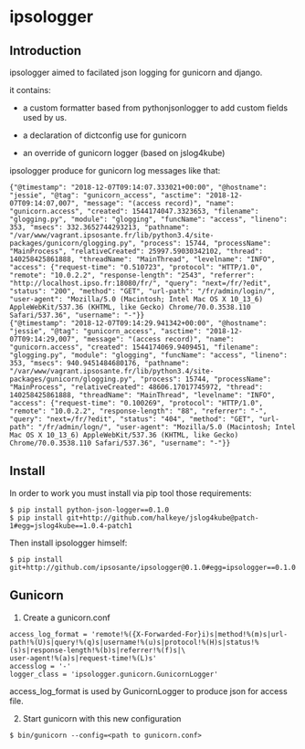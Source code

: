 # ipsologger

## Introduction

ipsologger aimed to facilated json logging for gunicorn and django.

it contains: 
 
  * a custom formatter based from pythonjsonlogger to add custom fields used by us.
  
  * a declaration of dictconfig use for gunicorn
  
  * an override of gunicorn logger (based on jslog4kube)

ipsologger produce for gunicorn log messages like that:

 ```
 {"@timestamp": "2018-12-07T09:14:07.333021+00:00", "@hostname": "jessie", "@tag": "gunicorn_access", "asctime": "2018-12-07T09:14:07,007", "message": "(access record)", "name": "gunicorn.access", "created": 1544174047.3323653, "filename": "glogging.py", "module": "glogging", "funcName": "access", "lineno": 353, "msecs": 332.3652744293213, "pathname": "/var/www/vagrant.ipsosante.fr/lib/python3.4/site-packages/gunicorn/glogging.py", "process": 15744, "processName": "MainProcess", "relativeCreated": 25997.59030342102, "thread": 140258425861888, "threadName": "MainThread", "levelname": "INFO", "access": {"request-time": "0.510723", "protocol": "HTTP/1.0", "remote": "10.0.2.2", "response-length": "2543", "referrer": "http://localhost.ipso.fr:18080/fr/", "query": "next=/fr/?edit", "status": "200", "method": "GET", "url-path": "/fr/admin/login/", "user-agent": "Mozilla/5.0 (Macintosh; Intel Mac OS X 10_13_6) AppleWebKit/537.36 (KHTML, like Gecko) Chrome/70.0.3538.110 Safari/537.36", "username": "-"}}
{"@timestamp": "2018-12-07T09:14:29.941342+00:00", "@hostname": "jessie", "@tag": "gunicorn_access", "asctime": "2018-12-07T09:14:29,007", "message": "(access record)", "name": "gunicorn.access", "created": 1544174069.9409451, "filename": "glogging.py", "module": "glogging", "funcName": "access", "lineno": 353, "msecs": 940.9451484680176, "pathname": "/var/www/vagrant.ipsosante.fr/lib/python3.4/site-packages/gunicorn/glogging.py", "process": 15744, "processName": "MainProcess", "relativeCreated": 48606.17017745972, "thread": 140258425861888, "threadName": "MainThread", "levelname": "INFO", "access": {"request-time": "0.100269", "protocol": "HTTP/1.0", "remote": "10.0.2.2", "response-length": "88", "referrer": "-", "query": "next=/fr/?edit", "status": "404", "method": "GET", "url-path": "/fr/admin/logn/", "user-agent": "Mozilla/5.0 (Macintosh; Intel Mac OS X 10_13_6) AppleWebKit/537.36 (KHTML, like Gecko) Chrome/70.0.3538.110 Safari/537.36", "username": "-"}}
```

## Install

In order to work you must install via pip tool those requirements:

```shell
$ pip install python-json-logger==0.1.0
$ pip install git+http://github.com/halkeye/jslog4kube@patch-1#egg=jslog4kube==1.0.4-patch1
```

Then install ipsologger himself:

```shell
$ pip install git+http://github.com/ipsosante/ipsologger@0.1.0#egg=ipsologger==0.1.0
```

## Gunicorn

1. Create a gunicorn.conf

```
access_log_format = 'remote!%({X-Forwarded-For}i)s|method!%(m)s|url-path!%(U)s|query!%(q)s|username!%(u)s|protocol!%(H)s|status!%(s)s|response-length!%(b)s|referrer!%(f)s|\
user-agent!%(a)s|request-time!%(L)s'
accesslog = '-'
logger_class = 'ipsologger.gunicorn.GunicornLogger'
```

access_log_format is used by GunicornLogger to produce json for access file.

2. Start gunicorn with this new configuration

```shell
$ bin/gunicorn --config=<path to gunicorn.conf>
```
